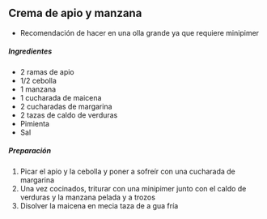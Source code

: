 ## Crema de apio y manzana

* Recomendación de hacer en una olla grande ya que requiere minipimer

##### Ingredientes

* 2 ramas de apio
* 1/2 cebolla
* 1 manzana
* 1 cucharada de maicena
* 2 cucharadas de margarina
* 2 tazas de caldo de verduras
* Pimienta
* Sal

##### Preparación

1. Picar el apio y la cebolla y poner a sofreír con una cucharada de margarina
2. Una vez cocinados, triturar con una minipimer junto con el caldo de verduras y la manzana pelada y a trozos
3. Disolver la maicena en mecia taza de a gua fría
